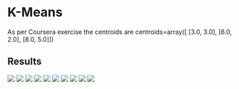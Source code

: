 # K-Means
As per Coursera exercise the centroids are
centroids=array([
	[3.0, 3.0],
	[6.0, 2.0],
	[8.0, 5.0]])
	
## Results
<img src="Images/it 1.jpeg">

<img src="Images/it 2.jpeg">

<img src="Images/it 3.jpeg">

<img src="Images/it 4.jpeg">

<img src="Images/it 5.jpeg">

<img src="Images/it 6.jpeg">

<img src="Images/it 7.jpeg">

<img src="Images/it 8.jpeg">

<img src="Images/it 9.jpeg">

<img src="Images/it 10.jpeg">
